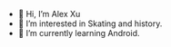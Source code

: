 - 👋 Hi, I’m Alex Xu
- 👀 I’m interested in Skating and history.
- 🌱 I’m currently learning Android.

<!---
iamalex5156/iamalex5156 is a ✨ special ✨ repository because its `README.md` (this file) appears on your GitHub profile.
You can click the Preview link to take a look at your changes.
--->
